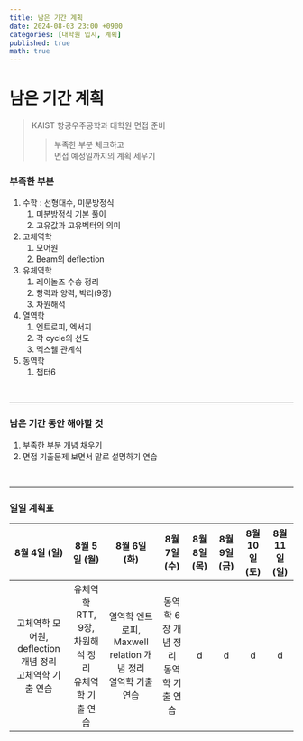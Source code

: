 ```yaml
---
title: 남은 기간 계획
date: 2024-08-03 23:00 +0900
categories: [대학원 입시, 계획]
published: true
math: true
---
```


# 남은 기간 계획


> KAIST 항공우주공학과 대학원 면접 준비
>> 부족한 부분 체크하고<br>
>> 면접 예정일까지의 계획 세우기



### 부족한 부분
1. 수학 : 선형대수, 미분방정식
   1. 미분방정식 기본 풀이
   2. 고유값과 고유벡터의 의미
2. 고체역학
   1. 모어원
   2. Beam의 deflection
3. 유체역학
   1. 레이놀즈 수송 정리
   2. 항력과 양력, 박리(9장)
   3. 차원해석
4. 열역학
   1. 엔트로피, 엑서지
   2. 각 cycle의 선도
   3. 멕스웰 관계식
5. 동역학
   1. 챕터6

<br>

***
### 남은 기간 동안 해야할 것
1. 부족한 부분 개념 채우기
2. 면접 기출문제 보면서 말로 설명하기 연습

<br>

***
### 일일 계획표
|8월 4일 (일)|8월 5일 (월)|8월 6일 (화)|8월 7일 (수)|8월 8일 (목)|8월 9일 (금)|8월 10일 (토)|8월 11일 (일)|
|:----------:|:----------:|:----------:|:----------:|:----------:|:----------:|:----------:|:----------:|
|고체역학 모어원, deflection 개념 정리 <br> 고체역학 기출 연습|유체역학 RTT, 9장, 차원해석 정리 <br> 유체역학 기출 연습|열역학 엔트로피, Maxwell relation 개념 정리 <br> 열역학 기출 연습|동역학 6장 개념 정리 <br> 동역학 기출 연습|d|d|d|d|

